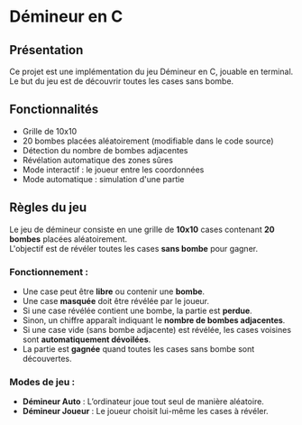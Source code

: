 # Démineur en C

## Présentation  
Ce projet est une implémentation du jeu Démineur en C, jouable en terminal.  
Le but du jeu est de découvrir toutes les cases sans bombe.  

## Fonctionnalités  
- Grille de 10x10  
- 20 bombes placées aléatoirement (modifiable dans le code source)  
- Détection du nombre de bombes adjacentes  
- Révélation automatique des zones sûres  
- Mode interactif : le joueur entre les coordonnées  
- Mode automatique : simulation d'une partie  

## Règles du jeu

Le jeu de démineur consiste en une grille de **10x10** cases contenant **20 bombes** placées aléatoirement.  
L'objectif est de révéler toutes les cases **sans bombe** pour gagner.  

### Fonctionnement :
- Une case peut être **libre** ou contenir une **bombe**.
- Une case **masquée** doit être révélée par le joueur.
- Si une case révélée contient une bombe, la partie est **perdue**.
- Sinon, un chiffre apparaît indiquant le **nombre de bombes adjacentes**.
- Si une case vide (sans bombe adjacente) est révélée, les cases voisines sont **automatiquement dévoilées**.
- La partie est **gagnée** quand toutes les cases sans bombe sont découvertes.

### Modes de jeu :
- **Démineur Auto** : L’ordinateur joue tout seul de manière aléatoire.
- **Démineur Joueur** : Le joueur choisit lui-même les cases à révéler.


